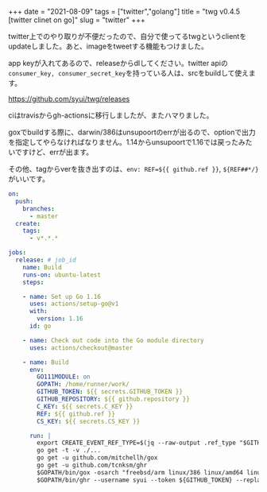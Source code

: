 +++
date = "2021-08-09"
tags = ["twitter","golang"]
title = "twg v0.4.5 [twitter clinet on go]"
slug = "twitter"
+++

twitter上でのやり取りが不便だったので、自分で使ってるtwgというclientをupdateしました。あと、imageをtweetする機能もつけました。

app keyが入れてあるので、releaseからdlしてください。twitter apiの`consumer_key, consumer_secret_key`を持っている人は、srcをbuildして使えます。

https://github.com/syui/twg/releases

ciはtravisからgh-actionsに移行しましたが、またハマりました。

goxでbuildする際に、darwin/386はunsupoortのerrが出るので、optionで出力を指定してやらなければなりません。1.14からunsupoortで1.16では戻ったみたいですけど、errが出ます。

その他、tagからverを抜き出すのは、`env: REF=${{ github.ref }}`, `${REF##*/}`がいいです。

```yml:.github/workflows/releases.yml
on:
  push:
    branches:
      - master
  create:
    tags:
      - v*.*.*

jobs:
  release: # job_id
    name: Build
    runs-on: ubuntu-latest
    steps:

    - name: Set up Go 1.16
      uses: actions/setup-go@v1
      with:
        version: 1.16
      id: go

    - name: Check out code into the Go module directory
      uses: actions/checkout@master

    - name: Build
      env:
        GO111MODULE: on
        GOPATH: /home/runner/work/
        GITHUB_TOKEN: ${{ secrets.GITHUB_TOKEN }}
        GITHUB_REPOSITORY: ${{ github.repository }}
        C_KEY: ${{ secrets.C_KEY }}
        REF: ${{ github.ref }}
        CS_KEY: ${{ secrets.CS_KEY }}

      run: |
        export CREATE_EVENT_REF_TYPE=$(jq --raw-output .ref_type "$GITHUB_EVENT_PATH")
        go get -t -v ./...
        go get -u github.com/mitchellh/gox
        go get -u github.com/tcnksm/ghr
        $GOPATH/bin/gox -osarch "freebsd/arm linux/386 linux/amd64 linux/arm linux/mips64le linux/mips64 linux/mipsle linux/mips linux/s390x netbsd/386 netbsd/amd64 netbsd/arm openbsd/386 openbsd/amd64 windows/386 windows/amd64 darwin/amd64" -output "dist/{{.OS}}_{{.Arch}}_{{.Dir}}" -ldflags="-X github.com/syui/twg/oauth.ckey=${C_KEY} -X github.com/syui/twg/oauth.cskey=${CS_KEY}"
        $GOPATH/bin/ghr --username syui --token ${GITHUB_TOKEN} --replace --debug ${REF##*/} dist/
```
